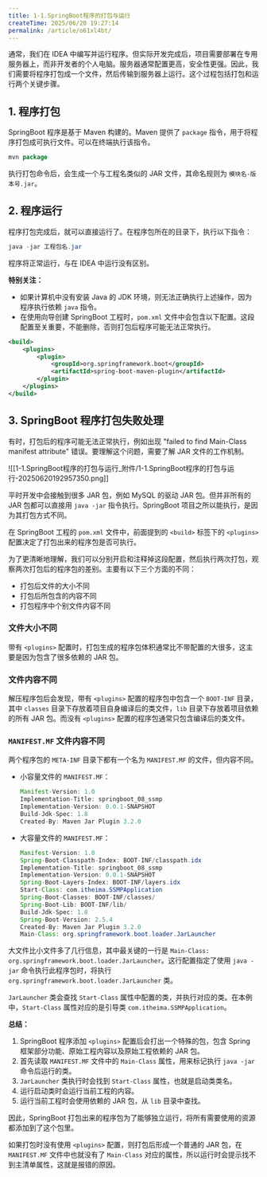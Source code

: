 ```yaml
---
title: 1-1.SpringBoot程序的打包与运行
createTime: 2025/06/20 19:27:14
permalink: /article/o61xl4bt/
---
```

通常，我们在 IDEA 中编写并运行程序。但实际开发完成后，项目需要部署在专用服务器上，而非开发者的个人电脑。服务器通常配置更高，安全性更强。因此，我们需要将程序打包成一个文件，然后传输到服务器上运行。这个过程包括打包和运行两个关键步骤。

## 1. 程序打包

SpringBoot 程序是基于 Maven 构建的。Maven 提供了 `package` 指令，用于将程序打包成可执行文件。可以在终端执行该指令。

```java
mvn package
```

执行打包命令后，会生成一个与工程名类似的 JAR 文件，其命名规则为 `模块名-版本号.jar`。

## 2. 程序运行

程序打包完成后，就可以直接运行了。在程序包所在的目录下，执行以下指令：

```java
java -jar 工程包名.jar
```

程序将正常运行，与在 IDEA 中运行没有区别。

**特别关注：**

* 如果计算机中没有安装 Java 的 JDK 环境，则无法正确执行上述操作，因为程序执行依赖 `java` 指令。
* 在使用向导创建 SpringBoot 工程时，`pom.xml` 文件中会包含以下配置。这段配置至关重要，不能删除，否则打包后程序可能无法正常执行。

```xml
<build>
    <plugins>
        <plugin>
            <groupId>org.springframework.boot</groupId>
            <artifactId>spring-boot-maven-plugin</artifactId>
        </plugin>
    </plugins>
</build>
```

## 3. SpringBoot 程序打包失败处理

有时，打包后的程序可能无法正常执行，例如出现 "failed to find Main-Class manifest attribute" 错误。要理解这个问题，需要了解 JAR 文件的工作机制。

![[1-1.SpringBoot程序的打包与运行_附件/1-1.SpringBoot程序的打包与运行-20250620192957350.png]]

平时开发中会接触到很多 JAR 包，例如 MySQL 的驱动 JAR 包。但并非所有的 JAR 包都可以直接用 `java -jar` 指令执行。SpringBoot 项目之所以能执行，是因为其打包方式不同。

在 SpringBoot 工程的 `pom.xml` 文件中，前面提到的 `<build>` 标签下的 `<plugins>` 配置决定了打包出来的程序包是否可执行。

为了更清晰地理解，我们可以分别开启和注释掉这段配置，然后执行两次打包，观察两次打包后的程序包的差别。主要有以下三个方面的不同：

* 打包后文件的大小不同
* 打包后所包含的内容不同
* 打包程序中个别文件内容不同

### **文件大小不同**

带有 `<plugins>` 配置时，打包生成的程序包体积通常比不带配置的大很多，这主要是因为包含了很多依赖的 JAR 包。

### **文件内容不同**

解压程序包后会发现，带有 `<plugins>` 配置的程序包中包含一个 `BOOT-INF` 目录，其中 `classes` 目录下存放着项目自身编译后的类文件，`lib` 目录下存放着项目依赖的所有 JAR 包。而没有 `<plugins>` 配置的程序包通常只包含编译后的类文件。

### **`MANIFEST.MF` 文件内容不同**

两个程序包的 `META-INF` 目录下都有一个名为 `MANIFEST.MF` 的文件，但内容不同。

* 小容量文件的 `MANIFEST.MF`：

    ```java
    Manifest-Version: 1.0
    Implementation-Title: springboot_08_ssmp
    Implementation-Version: 0.0.1-SNAPSHOT
    Build-Jdk-Spec: 1.8
    Created-By: Maven Jar Plugin 3.2.0
    ```
* 大容量文件的 `MANIFEST.MF`：

    ```java
    Manifest-Version: 1.0
    Spring-Boot-Classpath-Index: BOOT-INF/classpath.idx
    Implementation-Title: springboot_08_ssmp
    Implementation-Version: 0.0.1-SNAPSHOT
    Spring-Boot-Layers-Index: BOOT-INF/layers.idx
    Start-Class: com.itheima.SSMPApplication
    Spring-Boot-Classes: BOOT-INF/classes/
    Spring-Boot-Lib: BOOT-INF/lib/
    Build-Jdk-Spec: 1.8
    Spring-Boot-Version: 2.5.4
    Created-By: Maven Jar Plugin 3.2.0
    Main-Class: org.springframework.boot.loader.JarLauncher
    ```

大文件比小文件多了几行信息，其中最关键的一行是 `Main-Class: org.springframework.boot.loader.JarLauncher`。这行配置指定了使用 `java -jar` 命令执行此程序包时，将执行 `org.springframework.boot.loader.JarLauncher` 类。

`JarLauncher` 类会查找 `Start-Class` 属性中配置的类，并执行对应的类。在本例中，`Start-Class` 属性对应的是引导类 `com.itheima.SSMPApplication`。

**总结：**

1.  SpringBoot 程序添加 `<plugins>` 配置后会打出一个特殊的包，包含 Spring 框架部分功能、原始工程内容以及原始工程依赖的 JAR 包。
2.  首先读取 `MANIFEST.MF` 文件中的 `Main-Class` 属性，用来标记执行 `java -jar` 命令后运行的类。
3.  `JarLauncher` 类执行时会找到 `Start-Class` 属性，也就是启动类类名。
4.  运行启动类时会运行当前工程的内容。
5.  运行当前工程时会使用依赖的 JAR 包，从 `lib` 目录中查找。

因此，SpringBoot 打包出来的程序包为了能够独立运行，将所有需要使用的资源都添加到了这个包里。

如果打包时没有使用 `<plugins>` 配置，则打包后形成一个普通的 JAR 包，在 `MANIFEST.MF` 文件中也就没有了 `Main-Class` 对应的属性，所以运行时会提示找不到主清单属性，这就是报错的原因。
